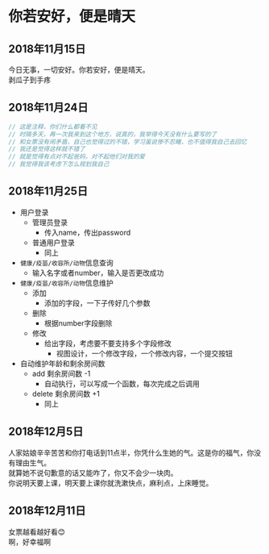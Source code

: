 # 你若安好，便是晴天

## 2018年11月15日

今日无事，一切安好。你若安好，便是晴天。  
剥瓜子到手疼

## 2018年11月24日

```c++
// 这是注释，你们什么都看不见
// 时隔多天，再一次我来到这个地方，说真的，我举得今天没有什么要写的了  
// 和女票没有闹矛盾，自己也觉得过的不错，学习虽说惨不忍睹，也不值得我自己去回忆  
// 我还是觉得这样就不错了  
// 就是觉得有点对不起爸妈，对不起他们对我的爱  
// 我觉得我该考虑下怎么规划我自己  
```

## 2018年11月25日

- 用户登录
  - 管理员登录
    - 传入name，传出password
  - 普通用户登录
    - 同上
- `健康/疫苗/收容所/动物`信息查询
  - 输入名字或者number，输入是否更改成功
- `健康/疫苗/收容所/动物`信息维护
  - 添加
    - 添加的字段，一下子传好几个参数
  - 删除
    - 根据number字段删除
  - 修改
    - 给出字段，考虑要不要支持多个字段修改
      - 视图设计，一个修改字段，一个修改内容，一个提交按钮
- 自动维护年龄和剩余房间数
  - add 剩余房间数 -1
    - 自动执行，可以写成一个函数，每次完成之后调用
  - delete 剩余房间数 +1
    - 同上

## 2018年12月5日

人家姑娘辛辛苦苦和你打电话到11点半，你凭什么生她的气。这是你的福气，你没有理由生气。  
就算她不说句歉意的话又能咋了，你又不会少一块肉。  
你说明天要上课，明天要上课你就洗漱快点，麻利点，上床睡觉。

## 2018年12月11日

女票越看越好看😊  
啊，好幸福啊